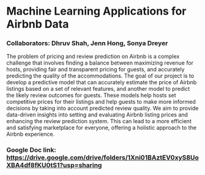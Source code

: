 # Machine Learning Applications for Airbnb Data

### Collaborators: Dhruv Shah, Jenn Hong, Sonya Dreyer

The problem of pricing and review prediction on Airbnb is a complex challenge that involves finding a balance between maximizing revenue for hosts, providing fair and transparent pricing for guests, and accurately predicting the quality of the accommodations. The goal of our project is to develop a predictive model that can accurately estimate the price of Airbnb listings based on a set of relevant features, and another model to predict the likely review outcomes for guests. These models help hosts set competitive prices for their listings and help guests to make more informed decisions by taking into account predicted review quality. We aim to provide data-driven insights into setting and evaluating Airbnb listing prices and enhancing the review prediction system. This can lead to a more efficient and satisfying marketplace for everyone, offering a holistic approach to the Airbnb experience.

### Google Doc link: https://drive.google.com/drive/folders/1Xni01BAztEV0xyS8UoXBA4df8fKU0tS1?usp=sharing
